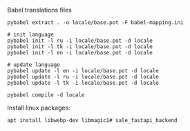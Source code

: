 Babel translations files

    pybabel extract . -o locale/base.pot -F babel-mapping.ini
    
    # init language
    pybabel init -l ru -i locale/base.pot -d locale
    pybabel init -l tk -i locale/base.pot -d locale
    pybabel init -l en -i locale/base.pot -d locale
    
    # update language
    pybabel update -l en -i locale/base.pot -d locale
    pybabel update -l ru -i locale/base.pot -d locale
    pybabel update -l tk -i locale/base.pot -d locale

    pybabel compile -d locale

Install linux packages:

    apt install libwebp-dev libmagic1# sale_fastapi_backend
